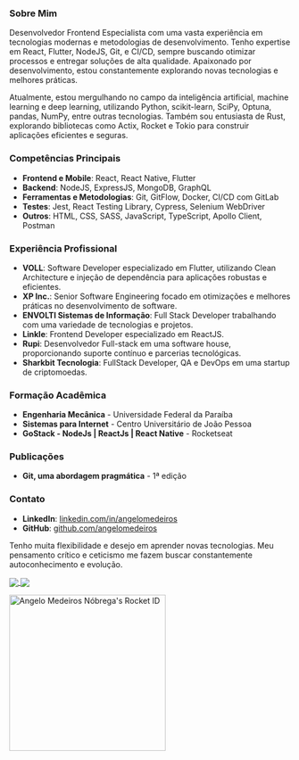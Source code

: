 ### Sobre Mim

Desenvolvedor Frontend Especialista com uma vasta experiência em tecnologias modernas e metodologias de desenvolvimento. Tenho expertise em React, Flutter, NodeJS, Git, e CI/CD, sempre buscando otimizar processos e entregar soluções de alta qualidade. Apaixonado por desenvolvimento, estou constantemente explorando novas tecnologias e melhores práticas.

Atualmente, estou mergulhando no campo da inteligência artificial, machine learning e deep learning, utilizando Python, scikit-learn, SciPy, Optuna, pandas, NumPy, entre outras tecnologias. Também sou entusiasta de Rust, explorando bibliotecas como Actix, Rocket e Tokio para construir aplicações eficientes e seguras.

### Competências Principais

- **Frontend e Mobile**: React, React Native, Flutter
- **Backend**: NodeJS, ExpressJS, MongoDB, GraphQL
- **Ferramentas e Metodologias**: Git, GitFlow, Docker, CI/CD com GitLab
- **Testes**: Jest, React Testing Library, Cypress, Selenium WebDriver
- **Outros**: HTML, CSS, SASS, JavaScript, TypeScript, Apollo Client, Postman

### Experiência Profissional

- **VOLL**: Software Developer especializado em Flutter, utilizando Clean Architecture e injeção de dependência para aplicações robustas e eficientes.
- **XP Inc.**: Senior Software Engineering focado em otimizações e melhores práticas no desenvolvimento de software.
- **ENVOLTI Sistemas de Informação**: Full Stack Developer trabalhando com uma variedade de tecnologias e projetos.
- **Linkle**: Frontend Developer especializado em ReactJS.
- **Rupi**: Desenvolvedor Full-stack em uma software house, proporcionando suporte contínuo e parcerias tecnológicas.
- **Sharkbit Tecnologia**: FullStack Developer, QA e DevOps em uma startup de criptomoedas.

### Formação Acadêmica

- **Engenharia Mecânica** - Universidade Federal da Paraíba
- **Sistemas para Internet** - Centro Universitário de João Pessoa
- **GoStack - NodeJs | ReactJs | React Native** - Rocketseat

### Publicações

- **Git, uma abordagem pragmática** - 1ª edição

### Contato

- **LinkedIn**: [linkedin.com/in/angelomedeiros](https://www.linkedin.com/in/angelomedeiros)
- **GitHub**: [github.com/angelomedeiros](https://github.com/angelomedeiros)

Tenho muita flexibilidade e desejo em aprender novas tecnologias. Meu pensamento crítico e ceticismo me fazem buscar constantemente autoconhecimento e evolução.

<a href="https://github.com/angelomedeiros">
  <img align="center" src="https://github-readme-stats.vercel.app/api?username=angelomedeiros&show_icons=true&theme=github_dark" />
</a>
<a href="https://github.com/angelomedeiros/apostila-git">
  <img align="center" src="https://github-readme-stats.vercel.app/api/pin/?username=angelomedeiros&repo=apostila-git&theme=github_dark" />
</a>

<!---
[![Top Langs](https://github-readme-stats.vercel.app/api/top-langs/?username=angelomedeiros&layout=compact)
[![Harlok's WakaTime stats](https://github-readme-stats.vercel.app/api/wakatime?username=angelomedeiros)]

<a href="https://github.com/anuraghazra/github-readme-stats">
  <img align="center" src="https://github-readme-stats.vercel.app/api/pin/?username=anuraghazra&repo=github-readme-stats" />
</a>
<a href="https://github.com/anuraghazra/convoychat">
  <img align="center" src="https://github-readme-stats.vercel.app/api/pin/?username=anuraghazra&repo=convoychat" />
</a>
-->
<a href="https://app.rocketseat.com.br/me/angelomedeiros"><img src="https://app.rocketseat.com.br/api/rocketid/share?slug=angelomedeiros&type=card" width="280" alt="Angelo Medeiros Nóbrega's Rocket ID"/></a>
